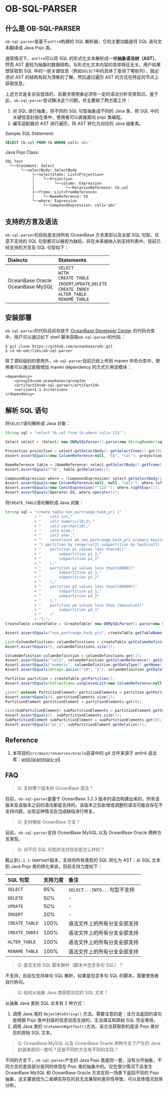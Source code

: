 # OB-SQL-PARSER

## 什么是 OB-SQL-PARSER

`ob-sql-parser`是基于`antlr4`构建的 SQL 解析器，它的主要功能是将 SQL 语句文本翻译成 Java Pojo 类。

通常情况下，`antlr4`可以将 SQL 的形式化文本解析成一棵**抽象语法树（AST）**，然而 AST 是较为抽象的数据结构，与形式化文本内容的具体特征无关。用户如果想获取到 SQL 中的一些关键信息（例如`SELECT`中的具体了查询了哪些列），就必须对 AST 的结构有较为清晰的了解，然后通过遍历 AST 的方式在特定的节点上获取信息。

上述方式是复杂且低效的，且要求使用者必须有一定的语法分析背景知识。鉴于此，`ob-sql-parser`尝试解决这个问题，并主要做了两方面工作：

1. 对 SQL 进行抽象，将不同的 SQL 句型抽象成不同的 Java 类，把 SQL 中的关键信息封装在类中，使用者可以直接面向 pojo 类编程。
2. 编写适配器对 AST 进行遍历，将 AST 转化为对应的 Java 抽象类。

Sample SQL Statement:

```SQL
SELECT tb.col FROM tb WHERE col1='abc'  
```

Java Pojo Class:

```Text
SQL Text
  └──Statement: Select
       └──selectBody: SelectBody
            ├──selectItems: List<Projection>
            │    └──Projection
            |         └──column: Expression
            |              └──RelationReference: tb.col
            ├──froms: List<FromReference>
            │    └──NameReference: tb
            └──where: Expression
                 └──CompoundExpression: col1='abc'
```

## 支持的方言及语法

`ob-sql-parser`的目标是支持所有 OceanBase 方言类型以及全部 SQL 句型，任意不支持的 SQL 句型都可以被视为缺陷，将在未来被纳入到支持列表中。目前已经支持的方言及 SQL 句型如下：

|Dialects|Statements|
| :---- | :---- |
|OceanBase Oracle<br>OceanBase MySQL|`SELECT`<br>`WITH`<br>`CREATE TABLE`<br>`INSERT`,`UPDATE`,`DELETE`<br>`CREATE INDEX`<br>`ALTER_TABLE`<br>`RENAME_TABLE`|

## 安装部署

`ob-sql-parser`的代码目前存放于 [OceanBase Developer Center](https://github.com/oceanbase/odc.git) 的代码仓库中，用户可以通过如下 shell 脚本获取`ob-sql-parser`的代码：

```shell script
$ git clone https://github.com/oceanbase/odc.git
$ cd ob-odc/libs/ob-sql-parser
```

除了源码级别的使用外，`ob-sql-parser`目前已经上传到 maven 中央仓库中，使用者可以通过直接增加 maven dependency 的方式引用该模块：

```
<dependency>
    <groupId>com.oceanbase</groupId>
    <artifactId>ob-sql-parser</artifactId>
    <version>1.1.2</version>
</dependency>
```

## 解析 SQL 语句

将`SELECT`语句解析成 Java 对象：

```Java
String sql = "select tb.col from tb where col1='123'";

Select select = (Select) new OBMySQLParser().parse(new StringReader(sql));

Projection projection = select.getSelectBody().getSelectItems().get(0);
Assert.assertEquals(new ColumnReference(null, "tb", "col"), projection.getColumn());

NameReference table = (NameReference) select.getSelectBody().getFroms().get(0);
Assert.assertEquals("tb", table.getRelation());

CompoundExpression where = (CompoundExpression) select.getSelectBody().getWhere();
Assert.assertEquals(new ColumnReference(null, null, "col1"), where.leftExpr());
Assert.assertEquals(new ConstExpression("'123'"), where.rightExpr());
Assert.assertEquals(Operator.EQ, where.operator());
```

将`CREATE_TABLE`语句解析成 Java 对象：

```Java
String sql = "create table non_partrange_hash_pri ("
             + "    col1 int,"
             + "    col2 numeric(10,2),"
             + "    col3 varchar(10),"
             + "    col4 blob,"
             + "    col5 year,"
             + "    constraint pk_non_partrange_hash_pri primary key(col1,col6)"
             + ") partition by range(col2) subpartition by hash(col1) ("
             + "    partition p1 values less than(0)("
             + "        subpartition p1_1,"
             + "        subpartition p1_2"
             + "    ),"
             + "    partition p2 values less than(10000)("
             + "        subpartition p2_1,"
             + "        subpartition p2_2"
             + "    ),"
             + "    partition p3 values less than(100000)("
             + "        subpartition p3_1,"
             + "        subpartition p3_2"
             + "    ),"
             + "    partition p4 values less than (maxvalue)("
             + "        subpartition p4_1"
             + "    )"
             + ");";
CreateTable createTable = (CreateTable) new OBMySQLParser().parse(new StringReader(sql));

Assert.assertEquals("non_partrange_hash_pri", createTable.getTableName());

List<ColumnDefinition> columnDefinitions = createTable.getColumnDefinitions();
Assert.assertEquals(5, columnDefinitions.size());

ColumnDefinition columnDefinition = columnDefinitions.get(1);
Assert.assertEquals("col2", columnDefinition.getColumnReference().getColumn());
Assert.assertEquals("numeric", columnDefinition.getDataType().getName());
Assert.assertEquals(Arrays.asList("10", "2"), columnDefinition.getDataType().getArguments());

Partition partition = createTable.getPartition();
Assert.assertEquals(Collections.singletonList(new ColumnReference(null, null, "col2")), partition.getPartitionTargets());

List<? extends PartitionElement> partitionElements = partition.getPartitionElements();
Assert.assertEquals(4, partitionElements.size());
PartitionElement partitionElement = partitionElements.get(0);

List<SubPartitionElement> subPartitionElements = partitionElement.getSubPartitionElements();
Assert.assertEquals(2, subPartitionElements.size());
SubPartitionElement subPartitionElement = subPartitionElements.get(0);
Assert.assertEquals("p1_1", subPartitionElement.getRelation());
```

## Reference

1. 本项目的`src/main/resources/oracle`目录中的 g4 文件来源于 antlr4 语法库：[antlr/grammars-v4](https://github.com/antlr/grammars-v4/tree/master/sql/plsql)

## FAQ

> Q: 支持哪个版本的 OceanBase 语法？

目前，`ob-sql-parser`是基于 OceanBase 3.2.3 版本的语法构建出来的，所有该版本及该版本之前的语法都是支持的。该版本之后新增或调整的语法可能会存在不支持问题，出现这种情况会当成缺陷进行修复。

> Q: 支持哪些 OceanBase 方言？

目前，`ob-sql-parser`支持 OceanBase MySQL 以及 OceanBase Oracle 两种方言类型。

> Q: 对不同 SQL 句型的支持现状是怎么样的？

截止到`1.1.1-SNAPSHOT`版本，支持将所有类型的 SQL 转化为 AST；从 SQL 文本到 Java Pojo 类的转化来说，目前支持力度如下：

|SQL 句型|支持力度|备注|
|:----|:----|:----|
|`SELECT`|95%|`SELECT...INTO...`句型不支持|
|`DELETE`|50%|-|
|`UPDATE`|50%|-|
|`INSERT`|20%|-|
|`CREATE_TABLE`|100%|语法文件上的所有分支全部支持|
|`CREATE_INDEX`|100%|语法文件上的所有分支全部支持|
|`ALTER_TABLE`|100%|语法文件上的所有分支全部支持|
|`RENAME_TABLE`|100%|语法文件上的所有分支全部支持|

> Q: 是否支持 SQL 脚本解析（脚本中包含多句 SQL）？

不支持，目前仅支持单句 SQL 解析，如果是包含多句 SQL 的脚本，需要使用者自行拆句。

> Q: 如何从抽象 Java 类获取对应的 SQL 文本？

从抽象 Java 类到 SQL 文本有 2 种方式：

1. 调用 Java 类的 `Object#toString()` 方法。需要注意的是：该方法返回的语句是根据 Pojo 类中封装的信息动态生成的，无法保证和原始 SQL 完全等效。
2. 调用 Java 类的 `Statement#getText()`方法，该方法获取到的是该 Pojo 类对应的原始 SQL 文本。

> Q: OceanBase MySQL 以及 OceanBase Oracle 两种方言下产生的 Java 封装类是同一套吗？还是不同的方言有不同的实现？

不同的方言下，`ob-sql-parser`产生的 Java Pojo 类是同一套，没有分开抽象，不同方言的差异部分是同时体现在 Pojo 类的抽象中的。仅在很少情况下会发生 OceanBase MySQL 和 OceanBase Oracle 方言在同一场景下返回不同的 Pojo 抽象，这主要是因为二者确实存在的且无法兼容的差异性导致，可以具体情况具体分析。